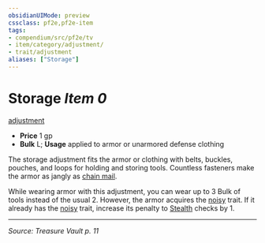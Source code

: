 ```yaml
---
obsidianUIMode: preview
cssclass: pf2e,pf2e-item
tags:
- compendium/src/pf2e/tv
- item/category/adjustment/
- trait/adjustment
aliases: ["Storage"]
---
```

# Storage *Item 0*  
[adjustment](rules/traits/adjustment-lotgb.md "Adjustment  Trait")  

- **Price** 1 gp
- **Bulk** L; **Usage** applied to armor or unarmored defense clothing

The storage adjustment fits the armor or clothing with belts, buckles, pouches, and loops for holding and storing tools. Countless fasteners make the armor as jangly as [chain mail](compendium/equipment/items/chain-mail.md).

While wearing armor with this adjustment, you can wear up to 3 Bulk of tools instead of the usual 2. However, the armor acquires the [noisy](rules/traits/noisy.md "Noisy Armor Trait") trait. If it already has the [noisy](rules/traits/noisy.md "Noisy Armor Trait") trait, increase its penalty to [Stealth](compendium/skills.md#Stealth) checks by 1.


---
*Source: Treasure Vault p. 11*